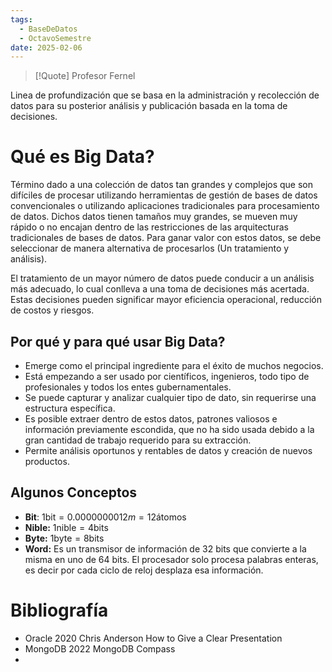 ```yaml
---
tags:
  - BaseDeDatos
  - OctavoSemestre
date: 2025-02-06
---
```

>[!Quote] Profesor Fernel
>
Linea de profundización que se basa en la administración y recolección de datos para su posterior análisis y publicación basada en la toma de decisiones.

# Qué es Big Data?

Término dado a una colección de datos tan grandes y complejos que son difíciles de procesar utilizando herramientas de gestión de bases de datos convencionales o utilizando aplicaciones tradicionales para procesamiento de datos. Dichos datos tienen tamaños muy grandes, se mueven muy rápido o no encajan dentro de las restricciones de las arquitecturas tradicionales de bases de datos. Para ganar valor con estos datos, se debe seleccionar de manera alternativa de procesarlos (Un tratamiento y análisis).

El tratamiento de un mayor número de datos puede conducir a un análisis más adecuado, lo cual conlleva a una toma de decisiones más acertada. Estas decisiones pueden significar mayor eficiencia operacional, reducción de costos y riesgos.

## Por qué y para qué usar Big Data?

- Emerge como el principal ingrediente para el éxito de muchos negocios.
- Está empezando a ser usado por científicos, ingenieros, todo tipo de profesionales y todos los entes gubernamentales.
- Se puede capturar y analizar cualquier tipo de dato, sin requerirse una estructura específica.
- Es posible extraer dentro de estos datos, patrones valiosos e información previamente escondida, que no ha sido usada debido a la gran cantidad de trabajo requerido para su extracción.
- Permite análisis oportunos y rentables de datos y creación de nuevos productos.

## Algunos Conceptos

- **Bit**: $1 \text{bit} = 0.0000000012m = 12 \text{átomos}$
- **Nible:** $1\text{nible} = 4 \text{bits}$
- **Byte:** $1\text{byte} = 8 \text{bits}$
- **Word:** Es un transmisor de información de 32 bits que convierte a la misma en uno de 64 bits. El procesador solo procesa palabras enteras, es decir por cada ciclo de reloj desplaza esa información.
# Bibliografía

- Oracle 2020 Chris Anderson How to Give a Clear Presentation
- MongoDB 2022 MongoDB Compass
- 